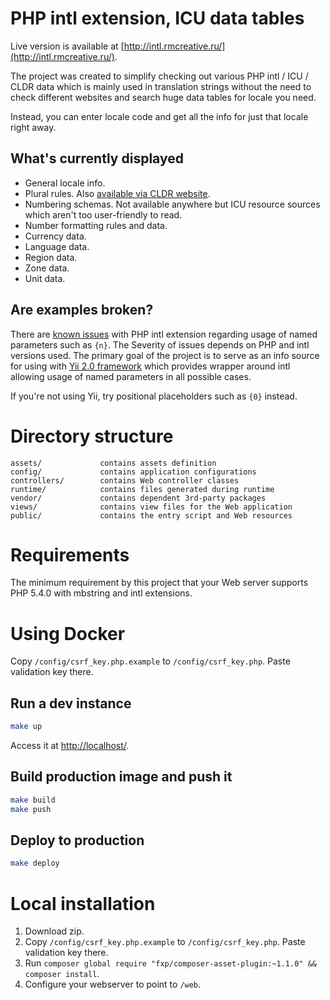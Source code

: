 # PHP intl extension, ICU data tables

Live version is available at [http://intl.rmcreative.ru/](http://intl.rmcreative.ru/).

The project was created to simplify checking out various PHP intl / ICU / CLDR data which is mainly used in translation
strings without the need to check different websites and search huge data tables for locale you need.

Instead, you can enter locale code and get all the info for just that locale right away.

## What's currently displayed

- General locale info.
- Plural rules. Also [available via CLDR website](http://www.unicode.org/cldr/charts/27/supplemental/language_plural_rules.html).
- Numbering schemas. Not available anywhere but ICU resource sources which aren't too user-friendly to read.
- Number formatting rules and data.
- Currency data.
- Language data.
- Region data.
- Zone data.
- Unit data.

## Are examples broken?

There are [known issues](https://bugs.php.net/bug.php?id=70484) with PHP intl extension regarding usage of named
parameters such as `{n}`. The Severity of issues depends on PHP and intl versions used.
The primary goal of the project is to serve as an info source for using with
[Yii 2.0 framework](http://www.yiiframework.com/) which provides wrapper around intl allowing usage of named parameters in all possible cases.

If you're not using Yii, try positional placeholders such as `{0}` instead.

# Directory structure

    assets/             contains assets definition
    config/             contains application configurations
    controllers/        contains Web controller classes
    runtime/            contains files generated during runtime
    vendor/             contains dependent 3rd-party packages
    views/              contains view files for the Web application
    public/             contains the entry script and Web resources

# Requirements

The minimum requirement by this project that your Web server supports PHP 5.4.0 with mbstring and intl extensions.

# Using Docker

Copy `/config/csrf_key.php.example` to `/config/csrf_key.php`. Paste validation key there.

## Run a dev instance

```sh
make up
```

Access it at [http://localhost/](http://localhost/).

## Build production image and push it

```sh
make build
make push
```

## Deploy to production

```sh
make deploy
```

# Local installation

1. Download zip.
2. Copy `/config/csrf_key.php.example` to `/config/csrf_key.php`. Paste validation key there.
3. Run `composer global require "fxp/composer-asset-plugin:~1.1.0" && composer install`.
4. Configure your webserver to point to `/web`.
